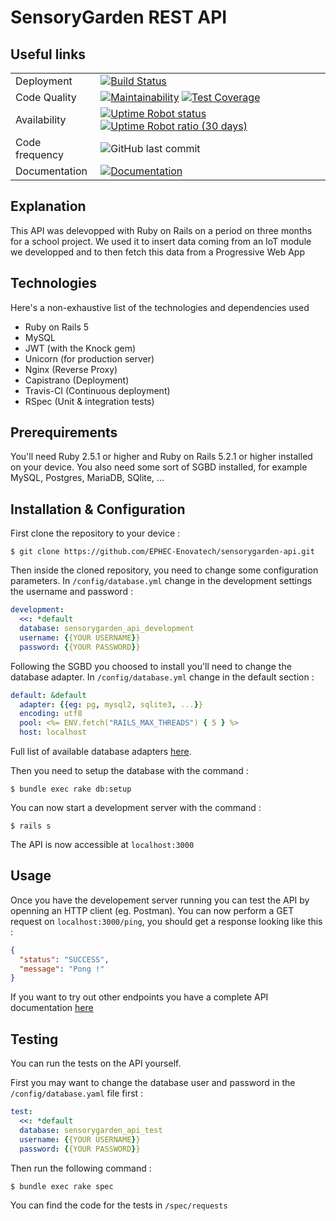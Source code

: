 # SensoryGarden REST API

## Useful links

| | |
|-|-|
| Deployment | [![Build Status](https://travis-ci.org/EPHEC-Enovatech/sensorygarden-api.svg?branch=master)](https://travis-ci.org/EPHEC-Enovatech/sensorygarden-api) |
| Code Quality | [![Maintainability](https://api.codeclimate.com/v1/badges/31bcd0b9eb34f18ce1c4/maintainability)](https://codeclimate.com/github/EPHEC-Enovatech/sensorygarden-api/maintainability) [![Test Coverage](https://api.codeclimate.com/v1/badges/31bcd0b9eb34f18ce1c4/test_coverage)](https://codeclimate.com/github/EPHEC-Enovatech/sensorygarden-api/test_coverage) |
| Availability | [![Uptime Robot status](https://img.shields.io/uptimerobot/status/m781197194-91bd11d1d9716b993f6ab7ea.svg)](https://stats.uptimerobot.com/3wxA3hqAA) [![Uptime Robot ratio (30 days)](https://img.shields.io/uptimerobot/ratio/m781197194-91bd11d1d9716b993f6ab7ea.svg)](https://stats.uptimerobot.com/3wxA3hqAA) |
| Code frequency | ![GitHub last commit](https://img.shields.io/github/last-commit/EPHEC-Enovatech/sensorygarden-api.svg) |
| Documentation | [![Documentation](https://img.shields.io/badge/API-Documentation-red.svg)](https://documenter.getpostman.com/view/4801562/RzZ3LhFG)

## Explanation

This API was delevopped with Ruby on Rails on a period on three months for a school project. 
We used it to insert data coming from an IoT module we developped and to then fetch this data from a Progressive Web App

## Technologies

Here's a non-exhaustive list of the technologies and dependencies used 

- Ruby on Rails 5
- MySQL
- JWT (with the Knock gem)
- Unicorn (for production server)
- Nginx (Reverse Proxy)
- Capistrano (Deployment)
- Travis-CI (Continuous deployment)
- RSpec (Unit & integration tests)

## Prerequirements

You'll need Ruby 2.5.1 or higher and Ruby on Rails 5.2.1 or higher installed on your device.
You also need some sort of SGBD installed, for example MySQL, Postgres, MariaDB, SQlite, ...

## Installation & Configuration

First clone the repository to your device : 
```
$ git clone https://github.com/EPHEC-Enovatech/sensorygarden-api.git
```

Then inside the cloned repository, you need to change some configuration parameters. 
In `/config/database.yml` change in the development settings the username and password :
```yaml
development:
  <<: *default
  database: sensorygarden_api_development
  username: {{YOUR USERNAME}}
  password: {{YOUR PASSWORD}}
```

Following the SGBD you choosed to install you'll need to change the database adapter. 
In `/config/database.yml` change in the default section : 
```yaml
default: &default
  adapter: {{eg: pg, mysql2, sqlite3, ...}}
  encoding: utf8
  pool: <%= ENV.fetch("RAILS_MAX_THREADS") { 5 } %>
  host: localhost
```
Full list of available database adapters [here](https://www.ruby-toolbox.com/categories/SQL_Database_Adapters).

Then you need to setup the database with the command :
```
$ bundle exec rake db:setup
```

You can now start a development server with the command :
```
$ rails s
```

The API is now accessible at `localhost:3000`

## Usage

Once you have the developement server running you can test the API by openning an HTTP client (eg. Postman). 
You can now perform a GET request on `localhost:3000/ping`, you should get a response looking like this :
```json
{
  "status": "SUCCESS",
  "message": "Pong !"
}
```

If you want to try out other endpoints you have a complete API documentation [here](https://documenter.getpostman.com/view/4801562/RzZ3LhFG)

## Testing

You can run the tests on the API yourself.

First you may want to change the database user and password in the `/config/database.yaml` file first :
```yaml
test:
  <<: *default
  database: sensorygarden_api_test
  username: {{YOUR USERNAME}}
  password: {{YOUR PASSWORD}}
```

Then run the following command :
```
$ bundle exec rake spec
```

You can find the code for the tests in `/spec/requests`
